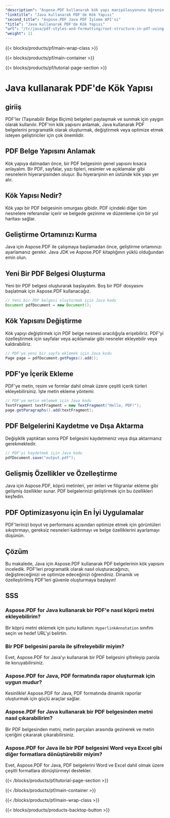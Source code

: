 ```yaml
---
"description": "Aspose.PDF kullanarak kök yapı manipülasyonunu öğrenin. PDF'ler oluşturun, değiştirin ve geliştirin."
"linktitle": "Java kullanarak PDF'de Kök Yapısı"
"second_title": "Aspose.PDF Java PDF İşleme API'si"
"title": "Java kullanarak PDF'de Kök Yapısı"
"url": "/tr/java/pdf-styles-and-formatting/root-structure-in-pdf-using-java/"
"weight": 11
---
```


{{< blocks/products/pf/main-wrap-class >}}

{{< blocks/products/pf/main-container >}}

{{< blocks/products/pf/tutorial-page-section >}}

# Java kullanarak PDF'de Kök Yapısı


## giriiş

PDF'ler (Taşınabilir Belge Biçimi) belgeleri paylaşmak ve sunmak için yaygın olarak kullanılır. PDF'nin kök yapısını anlamak, Java kullanarak PDF belgelerini programatik olarak oluşturmak, değiştirmek veya optimize etmek isteyen geliştiriciler için çok önemlidir.

## PDF Belge Yapısını Anlamak

Kök yapıya dalmadan önce, bir PDF belgesinin genel yapısını kısaca anlayalım. Bir PDF, sayfalar, yazı tipleri, resimler ve açıklamalar gibi nesnelerin hiyerarşisinden oluşur. Bu hiyerarşinin en üstünde kök yapı yer alır.

## Kök Yapısı Nedir?

Kök yapı bir PDF belgesinin omurgası gibidir. PDF içindeki diğer tüm nesnelere referanslar içerir ve belgede gezinme ve düzenleme için bir yol haritası sağlar. 

## Geliştirme Ortamınızı Kurma

Java için Aspose.PDF ile çalışmaya başlamadan önce, geliştirme ortamınızı ayarlamanız gerekir. Java JDK ve Aspose.PDF kitaplığının yüklü olduğundan emin olun.

## Yeni Bir PDF Belgesi Oluşturma

Yeni bir PDF belgesi oluşturarak başlayalım. Boş bir PDF dosyasını başlatmak için Aspose.PDF kullanacağız.

```java
// Yeni bir PDF belgesi oluşturmak için Java kodu
Document pdfDocument = new Document();
```

## Kök Yapısını Değiştirme

Kök yapıyı değiştirmek için PDF belge nesnesi aracılığıyla erişebiliriz. PDF'yi özelleştirmek için sayfalar veya açıklamalar gibi nesneler ekleyebilir veya kaldırabiliriz.

```java
// PDF'ye yeni bir sayfa eklemek için Java kodu
Page page = pdfDocument.getPages().add();
```

## PDF'ye İçerik Ekleme

PDF'ye metin, resim ve formlar dahil olmak üzere çeşitli içerik türleri ekleyebilirsiniz. İşte metin ekleme yöntemi:

```java
// PDF'ye metin eklemek için Java kodu
TextFragment textFragment = new TextFragment("Hello, PDF!");
page.getParagraphs().add(textFragment);
```

## PDF Belgelerini Kaydetme ve Dışa Aktarma

Değişiklik yaptıktan sonra PDF belgesini kaydetmeniz veya dışa aktarmanız gerekmektedir.

```java
// PDF'yi kaydetmek için Java kodu
pdfDocument.save("output.pdf");
```

## Gelişmiş Özellikler ve Özelleştirme

Java için Aspose.PDF, köprü metinleri, yer imleri ve filigranlar ekleme gibi gelişmiş özellikler sunar. PDF belgelerinizi geliştirmek için bu özellikleri keşfedin.

## PDF Optimizasyonu için En İyi Uygulamalar

PDF'lerinizi boyut ve performans açısından optimize etmek için görüntüleri sıkıştırmayı, gereksiz nesneleri kaldırmayı ve belge özelliklerini ayarlamayı düşünün.

## Çözüm

Bu makalede, Java için Aspose.PDF kullanarak PDF belgelerinin kök yapısını inceledik. PDF'leri programatik olarak nasıl oluşturacağınızı, değiştireceğinizi ve optimize edeceğinizi öğrendiniz. Dinamik ve özelleştirilmiş PDF'leri güvenle oluşturmaya başlayın!

## SSS

### Aspose.PDF for Java kullanarak bir PDF'e nasıl köprü metni ekleyebilirim?

Bir köprü metni eklemek için şunu kullanın: `HyperlinkAnnotation` sınıfını seçin ve hedef URL'yi belirtin.

### Bir PDF belgesini parola ile şifreleyebilir miyim?

Evet, Aspose.PDF for Java'yı kullanarak bir PDF belgesini şifreleyip parola ile koruyabilirsiniz.

### Aspose.PDF for Java, PDF formatında rapor oluşturmak için uygun mudur?

Kesinlikle! Aspose.PDF for Java, PDF formatında dinamik raporlar oluşturmak için güçlü araçlar sağlar.

### Aspose.PDF for Java kullanarak bir PDF belgesinden metni nasıl çıkarabilirim?

Bir PDF belgesinden metni, metin parçaları arasında gezinerek ve metin içeriğini çıkararak çıkarabilirsiniz.

### Aspose.PDF for Java ile bir PDF belgesini Word veya Excel gibi diğer formatlara dönüştürebilir miyim?

Evet, Aspose.PDF for Java, PDF belgelerini Word ve Excel dahil olmak üzere çeşitli formatlara dönüştürmeyi destekler.

{{< /blocks/products/pf/tutorial-page-section >}}

{{< /blocks/products/pf/main-container >}}

{{< /blocks/products/pf/main-wrap-class >}}

{{< blocks/products/products-backtop-button >}}